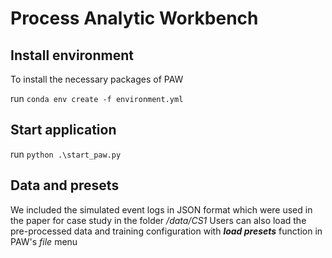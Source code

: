 # Process Analytic Workbench

## Install environment
To install the necessary packages of PAW

run `conda env create -f environment.yml`

## Start application

run `python .\start_paw.py`

## Data and presets
We included the simulated event logs in JSON format which were used in the paper for case study in the folder _/data/CS1_
Users can also load the pre-processed data and training configuration with _**load presets**_ function in PAW's _file_ menu
